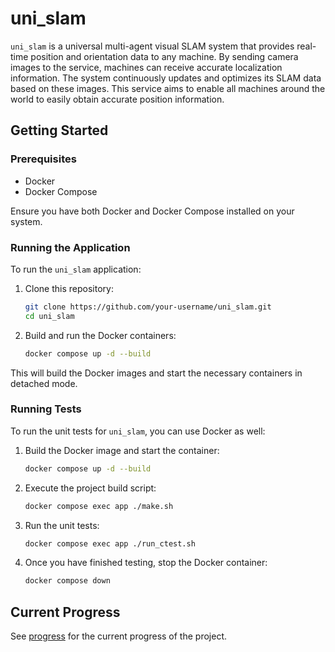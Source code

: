 # uni_slam

`uni_slam` is a universal multi-agent visual SLAM system that provides real-time position and orientation data to any machine.
By sending camera images to the service, machines can receive accurate localization information. The system continuously updates and optimizes its SLAM data based on these images.
This service aims to enable all machines around the world to easily obtain accurate position information.

## Getting Started

### Prerequisites

- Docker
- Docker Compose

Ensure you have both Docker and Docker Compose installed on your system.

### Running the Application

To run the `uni_slam` application:

1. Clone this repository:
   ```bash
   git clone https://github.com/your-username/uni_slam.git
   cd uni_slam
   ```

2. Build and run the Docker containers:
   ```bash
   docker compose up -d --build
   ```

This will build the Docker images and start the necessary containers in detached mode.

### Running Tests

To run the unit tests for `uni_slam`, you can use Docker as well:

1. Build the Docker image and start the container:
   ```bash
   docker compose up -d --build
   ```

2. Execute the project build script:
   ```bash
   docker compose exec app ./make.sh
   ```

3. Run the unit tests:
   ```bash
   docker compose exec app ./run_ctest.sh
   ```

4. Once you have finished testing, stop the Docker container:
   ```bash
   docker compose down
   ```

## Current Progress
See [progress](progress) for the current progress of the project.
